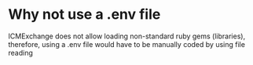 # Why not use a .env file
ICMExchange does not allow loading non-standard ruby gems (libraries), therefore, using a .env file would have to be manually coded by using file reading

#